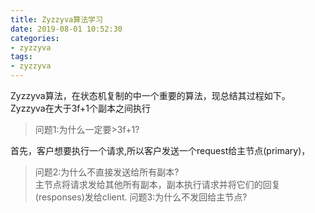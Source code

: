 ```yaml
---
title: Zyzzyva算法学习
date: 2019-08-01 10:52:30
categories:
- zyzzyva
tags: 
- zyzzyva
---
```


  Zyzzyva算法，在状态机复制的中一个重要的算法，现总结其过程如下。
  Zyzzyva在大于3f+1个副本之间执行

  > 问题1:为什么一定要>3f+1?

首先，客户想要执行一个请求,所以客户发送一个request给主节点(primary)，
  > 问题2:为什么不直接发送给所有副本?  
  主节点将请求发给其他所有副本，副本执行请求并将它们的回复(responses)发给client.
  > 问题3:为什么不发回给主节点?



